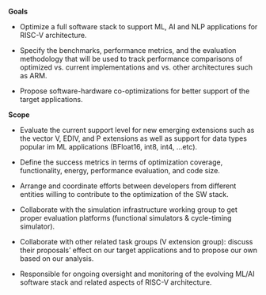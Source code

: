 **Goals**

* Optimize a full software stack to support ML, AI and NLP applications for RISC-V architecture.

* Specify the benchmarks, performance metrics, and the evaluation methodology that will be used to track performance comparisons of optimized vs. current implementations and vs. other architectures such as ARM.

* Propose software-hardware co-optimizations for better support of the target applications.


**Scope**

* Evaluate the current support level for new emerging extensions such as the vector V, EDIV, and P extensions as well as support for data types popular im ML applications (BFloat16, int8, int4, ...etc).

* Define the success metrics in terms of optimization coverage, functionality, energy, performance evaluation, and code size.

* Arrange and coordinate efforts between developers from different entities willing to contribute to the optimization of the SW stack. 

* Collaborate with the simulation infrastructure working group to get proper evaluation platforms (functional simulators & cycle-timing simulator). 

* Collaborate with other related task groups (V extension group): discuss their proposals’ effect on our target applications and to propose our own based on our analysis.

* Responsible for ongoing oversight and monitoring of the evolving ML/AI software stack and related aspects of RISC-V architecture.
